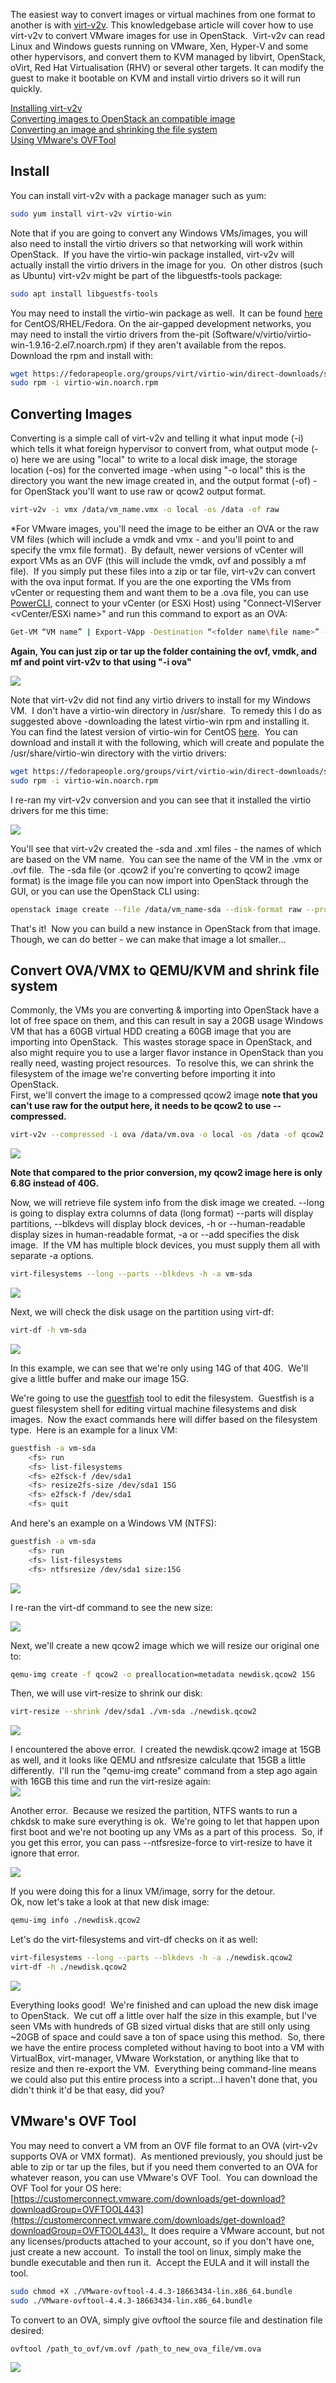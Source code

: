 The easiest way to convert images or virtual machines from one format to another is with [virt-v2v](https://libguestfs.org/virt-v2v.1.html). This knowledgebase article will cover how to use virt-v2v to convert VMware images for use in OpenStack.  Virt-v2v can read Linux and Windows guests running on VMware, Xen, Hyper-V and some other hypervisors, and convert them to KVM managed by libvirt, OpenStack, oVirt, Red Hat Virtualisation (RHV) or several other targets. It can modify the guest to make it bootable on KVM and install virtio drivers so it will run quickly.

[Installing virt-v2v](#install)  
[Converting images to OpenStack an compatible image](#converting-images)  
[Converting an image and shrinking the file system](#convert-ovavmx-to-qemukvm-and-shrink-file-system)  
[Using VMware's OVFTool](#vmwares-ovf-tool)

  
Install
----------

You can install virt-v2v with a package manager such as yum:

```bash
sudo yum install virt-v2v virtio-win
```

Note that if you are going to convert any Windows VMs/images, you will also need to install the virtio drivers so that networking will work within OpenStack.  If you have the virtio-win package installed, virt-v2v will actually install the virtio drivers in the image for you.  On other distros (such as Ubuntu) virt-v2v might be part of the libguestfs-tools package:

```bash
sudo apt install libguestfs-tools
```

You may need to install the virtio-win package as well.  It can be found [here](https://fedorapeople.org/groups/virt/virtio-win/direct-downloads/stable-virtio/virtio-win.noarch.rpm) for CentOS/RHEL/Fedora. On the air-gapped development networks, you may need to install the virtio drivers from the-pit (Software/v/virtio/virtio-win-1.9.16-2.el7.noarch.rpm) if they aren't available from the repos.  Download the rpm and install with:

```bash
wget https://fedorapeople.org/groups/virt/virtio-win/direct-downloads/stable-virtio/virtio-win.noarch.rpm
sudo rpm -i virtio-win.noarch.rpm
```

  
Converting Images
--------------------

Converting is a simple call of virt-v2v and telling it what input mode (-i) which tells it what foreign hypervisor to convert from, what output mode (-o) here we are using "local" to write to a local disk image, the storage location (-os) for the converted image -when using "-o local" this is the directory you want the new image created in, and the output format (-of) -for OpenStack you'll want to use raw or qcow2 output format.

```bash
virt-v2v -i vmx /data/vm_name.vmx -o local -os /data -of raw
```

\*For VMware images, you'll need the image to be either an OVA or the raw VM files (which will include a vmdk and vmx - and you'll point to and specify the vmx file format).  By default, newer versions of vCenter will export VMs as an OVF (this will include the vmdk, ovf and possibly a mf file).  If you simply put these files into a zip or tar file, virt-v2v can convert with the ova input format. If you are the one exporting the VMs from vCenter or requesting them and want them to be a .ova file, you can use [PowerCLI](https://developer.vmware.com/powercli), connect to your vCenter (or ESXi Host) using "Connect-VIServer <vCenter/ESXi name>" and run this command to export as an OVA:

```bash
Get-VM “VM name” | Export-VApp -Destination “<folder name\file name>” -Format OVA
```

**Again, You can just zip or tar up the folder containing the ovf, vmdk, and mf and point virt-v2v to that using "-i ova"**

![](https://i.imgur.com/xlUT6m2.png)

Note that virt-v2v did not find any virtio drivers to install for my Windows VM.  I don't have a virtio-win directory in /usr/share.  To remedy this I do as suggested above -downloading the latest virtio-win rpm and installing it.  You can find the latest version of virtio-win for CentOS [here](https://fedorapeople.org/groups/virt/virtio-win/direct-downloads/stable-virtio/virtio-win.noarch.rpm).  You can download and install it with the following, which will create and populate the /usr/share/virtio-win directory with the virtio drivers:

```bash
wget https://fedorapeople.org/groups/virt/virtio-win/direct-downloads/stable-virtio/virtio-win.noarch.rpm
sudo rpm -i virtio-win.noarch.rpm
```

I re-ran my virt-v2v conversion and you can see that it installed the virtio drivers for me this time:

![](https://i.imgur.com/xgsA653.png)

You'll see that virt-v2v created the -sda and .xml files - the names of which are based on the VM name.  You can see the name of the VM in the .vmx or .ovf file.  The -sda file (or .qcow2 if you're converting to qcow2 image format) is the image file you can now import into OpenStack through the GUI, or you can use the OpenStack CLI using:

```bash
openstack image create --file /data/vm_name-sda --disk-format raw --project Projectname Imagename
```

That's it!  Now you can build a new instance in OpenStack from that image.  Though, we can do better - we can make that image a lot smaller...

Convert OVA/VMX to QEMU/KVM and shrink file system
--------------------------------------------------

Commonly, the VMs you are converting & importing into OpenStack have a lot of free space on them, and this can result in say a 20GB usage Windows VM that has a 60GB virtual HDD creating a 60GB image that you are importing into OpenStack.  This wastes storage space in OpenStack, and also might require you to use a larger flavor instance in OpenStack than you really need, wasting project resources.  To resolve this, we can shrink the filesystem of the image we're converting before importing it into OpenStack.  
First, we'll convert the image to a compressed qcow2 image **note that you can't use raw for the output here, it needs to be qcow2 to use --compressed.**  

```bash
virt-v2v --compressed -i ova /data/vm.ova -o local -os /data -of qcow2
```

![](https://i.imgur.com/VcyWYB4.png)

**Note that compared to the prior conversion, my qcow2 image here is only 6.8G instead of 40G.**

Now, we will retrieve file system info from the disk image we created. --long is going to display extra columns of data (long format) --parts will display partitions, --blkdevs will display block devices, -h or --human-readable display sizes in human-readable format, -a or --add specifies the disk image.  If the VM has multiple block devices, you must supply them all with separate -a options.

```bash
virt-filesystems --long --parts --blkdevs -h -a vm-sda
```

![](https://i.imgur.com/fmw8DD9.png)

Next, we will check the disk usage on the partition using virt-df:

```bash
virt-df -h vm-sda
```

![](https://i.imgur.com/Bw509om.png)

In this example, we can see that we're only using 14G of that 40G.  We'll give a little buffer and make our image 15G.

We're going to use the [guestfish](https://libguestfs.org/guestfish.1.html) tool to edit the filesystem.  Guestfish is a guest filesystem shell for editing virtual machine filesystems and disk images.  Now the exact commands here will differ based on the filesystem type.  Here is an example for a linux VM:

```bash
guestfish -a vm-sda
	<fs> run
    <fs> list-filesystems
	<fs> e2fsck-f /dev/sda1
	<fs> resize2fs-size /dev/sda1 15G
	<fs> e2fsck-f /dev/sda1
	<fs> quit
```

And here's an example on a Windows VM (NTFS):

```bash
guestfish -a vm-sda
	<fs> run
	<fs> list-filesystems
	<fs> ntfsresize /dev/sda1 size:15G
```

![](https://i.imgur.com/1PispPd.png)

I re-ran the virt-df command to see the new size:

![](https://i.imgur.com/ZaEgX1l.png)

Next, we'll create a new qcow2 image which we will resize our original one to:

```bash
qemu-img create -f qcow2 -o preallocation=metadata newdisk.qcow2 15G
```

Then, we will use virt-resize to shrink our disk:

```bash
virt-resize --shrink /dev/sda1 ./vm-sda ./newdisk.qcow2
```

![](https://i.imgur.com/yRMgXYR.png)

I encountered the above error.  I created the newdisk.qcow2 image at 15GB as well, and it looks like QEMU and ntfsresize calculate that 15GB a little differently.  I'll run the "qemu-img create" command from a step ago again with 16GB this time and run the virt-resize again:  
![](https://i.imgur.com/ZAncI6B.png)

Another error.  Because we resized the partition, NTFS wants to run a chkdsk to make sure everything is ok.  We're going to let that happen upon first boot and we're not booting up any VMs as a part of this process.  So, if you get this error, you can pass --ntfsresize-force to virt-resize to have it ignore that error.

![](https://i.imgur.com/M9zdk7A.png)

If you were doing this for a linux VM/image, sorry for the detour.  
Ok, now let's take a look at that new disk image:

```bash
qemu-img info ./newdisk.qcow2
```

Let's do the virt-filesystems and virt-df checks on it as well:

```bash
virt-filesystems --long --parts --blkdevs -h -a ./newdisk.qcow2
virt-df -h ./newdisk.qcow2
```

![](https://i.imgur.com/jiHix2j.png)

Everything looks good!  We're finished and can upload the new disk image to OpenStack.  We cut off a little over half the size in this example, but I've seen VMs with hundreds of GB sized virtual disks that are still only using ~20GB of space and could save a ton of space using this method.  So, there we have the entire process completed without having to boot into a VM with VirtualBox, virt-manager, VMware Workstation, or anything like that to resize and then re-export the VM.  Everything being command-line means we could also put this entire process into a script...I haven't done that, you didn't think it'd be that easy, did you?

  
VMware's OVF Tool
--------------------

  
You may need to convert a VM from an OVF file format to an OVA (virt-v2v supports OVA or VMX format).  As mentioned previously, you should just be able to zip or tar up the files, but if you need them converted to an OVA for whatever reason, you can use VMware's OVF Tool.  You can download the OVF Tool for your OS here: [https://customerconnect.vmware.com/downloads/get-download?downloadGroup=OVFTOOL443](https://customerconnect.vmware.com/downloads/get-download?downloadGroup=OVFTOOL443).  It does require a VMware account, but not any licenses/products attached to your account, so if you don't have one, just create a new account.  To install the tool on linux, simply make the bundle executable and then run it.  Accept the EULA and it will install the tool.

```bash
sudo chmod +X ./VMware-ovftool-4.4.3-18663434-lin.x86_64.bundle
sudo ./VMware-ovftool-4.4.3-18663434-lin.x86_64.bundle
```

To convert to an OVA, simply give ovftool the source file and destination file desired:

```bash
ovftool /path_to_ovf/vm.ovf /path_to_new_ova_file/vm.ova
```

![](https://i.imgur.com/6y4KJKE.png)
